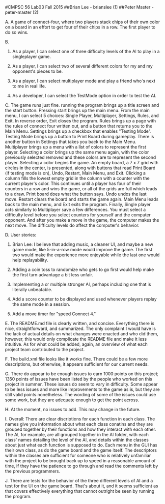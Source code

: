 #CMPSC 56 Lab03 Fall 2015
##Brian Lee - brianslee (1)
##Peter Master - peter-master (2)

A. A game of connect-four, where two players stack chips of their own color on a board in an effort to get four of their chips
in a row. The first player to do so wins.


B.

   1. As a player, I can select one of three difficulty levels of the AI to play in a singleplayer game.
   
   2. As a player, I can select two of several different colors for my and my opponent's pieces to be.
   
   3. As a player, I can select multiplayer mode and play a friend who's next to me in real life.
   
   4. As a developer, I can select the TestMode option in order to test the AI.


C. The game runs just fine. running the program brings up a title screen and the start button. Pressing start brings up the main menu. From the main menu, I can select 5 choices: Single Player, Multiplayer, Settings, Rules, and Exit. In reverse order, Exit closes the program. Rules brings up a page with the rules of connect four written out, and a button that returns you to the Main Menu. Settings brings up a checkbox that enables "Testing Mode". Testing Mode brings up a button to Print Board during gameplay. There is another button in Settings that takes you back to the Main Menu. Multiplayer brings up a menu with a list of colors to represent the first player. Selecting a color brings up the same menu again, with the color previously selected removed and these colors are to represent the second player. Selecting a color begins the game. An empty board, a 7 x 7 grid with circles in the center, is presented, along with buttons that read Print Board (if testing mode is on), Undo, Restart, Main Menu, and Exit. Clicking a column fills the lowest empty grid in the column with a counter with the current player's color. This continues until a player has four of their counters in a row and wins the game, or all of the grids are full which leads to a draw. Print board does what the button says. Undo undos the last move. Restart clears the board and starts the game again. Main Menu leads back to the main menu, and Exit exits the program. Finally, Single player acts similarly to Multiplayer save a few differences. You must select a difficulty level before you select counters for yourself and the computer opponent. And after you make a move in the game, the computer makes the next move. The difficulty levels do affect the computer's behavior.


D. User stories:

   1. Brian Lee: I believe that adding music, a cleaner UI, and maybe a new game mode, like 5-in-a-row mode would improve the game. The first two would make the experience more enjoyable while the last one would help replayability.    

   2. Adding a coin toss to randomize who gets to go first would help make the first turn advantage a bit less unfair.

   3. Implementing a or multiple stronger AI, perhaps including one that is literally unbeatable.
   
   4. Add a score counter to be displayed and used whenever players replay the same mode in a session.
   
   5. Add a move timer for "speed Connect 4."
   
E. The README.md file is clearly written, and concise. Everything there is nice, straightforward, and summarized. The only complaint I would have is the lack of actual details on what changes were enacted and who did them, however, this would only complicate the README file and make it less intuitive. As for what could be added, again, an overview of what each project team contributed to the project.


F. The build.xml file looks like it works fine. There could be a few more descriptions, but otherwise, it appears sufficient for our current needs.


G. There do appear to be enough issues to earn 1000 points on this project; 1350 points of issues have been listed by the people who worked on this project in summer. These issues do seem to vary in difficulty. Some appear to be less issues and more like improvements to the game as is, but they are still valid points nonetheless. The wording of some of the issues could use some work, but they are adequate enough to get the point across.


H. At the moment, no issues to add. This may change in the future.


I. Overall: There are clear discriptions for each function in each class. The names give you information about what each class conatins and they are grouped together by their functions and how they interact with each other. The AI, for example, are all grouped together in the AI folder, with each class' names detailing the level of the AI, and details within the classes about just what each function is supposed to do. Each menu in the GUI has their own class, as do the game board and the game itself. The descriptors within the classes are sufficient for someone who is relatively unfamiliar with the project to be brought back up to speed in a reasonable amount of time, if they have the patience to go through and read the comments left by the previous programmers. 

J. There are tests for the behavior of the three different levels of AI and a test for the UI on the game board. That's about it, and it seems sufficient as that covers effectively everything that cannot outright be seen by running the program.
